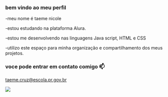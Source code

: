 ### bem vindo ao meu perfil 

-meu nome é taeme nicole

-estou estudando na plataforma Alura.

-estou me desenvolvendo nas linguagens Java script, HTML e CSS

-utilizo este espaço para minha organização e compartilhamento dos meus projetos.

### voce pode entrar em contato comigo 📫

taeme.cruz@escola.pr.gov.br

![](https://media.tenor.com/j2aXFpn49KQAAAAd/cat-wow.gif)
